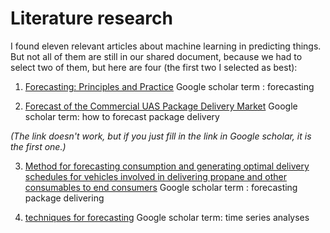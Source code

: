# Literature research

I found eleven relevant articles about machine learning in predicting things. But not all of them are still in our shared document, because we had to select two of them, but here are four (the first two I selected as best):
1. [Forecasting: Principles and Practice](https://otexts.com/fpp3/)
Google scholar term : forecasting

2. [Forecast of the Commercial UAS Package Delivery Market](chrome-extension://oemmndcbldboiebfnladdacbdfmadadm/https://d1wqtxts1xzle7.cloudfront.net/53164853/Forecast_of_the_Commercial_UAS_Package_Delivery_Market-_2017.pdf?1495045023=&response-content-disposition=inline%3B+filename%3DForecast_of_the_Commercial_UAS_Package_D.pdf&Expires=1610376692&Signature=Gd61EBPeyX7-fOIUGHFO02PoZCfh3J~6Fge1C9tBaSen41DyIWdiHvovDZecnK6dc6TW0ur6T5IdzwgXk1pc4IAUxXgcykh6jjWr8S-WLTV2yckVyQvDrDE9KeGB~KB2QPqfkegMV2UDpvF8FDe1pEGOfg0NoaHyI28ZEnMA1WzqkkWuDHTltR7CBM0UIL2nQ2596tt2gBwTSWQLix5hJmUkinDfrC07sxzhvBH6s0uGJwsHFMWKbOZieWLdBX8WhGIziTa7KPDw7jREiO3sy23VUoD9DtVTcFrT5U85imykxv8e3DmJAANiEZkV2Gm3UcGVvlBNwhY5GGrJHEbrow__&Key-Pair-Id=APKAJLOHF5GGSLRBV4ZA)
Google scholar term: how to forecast package delivery 

*(The link doesn't work, but if you just fill in the link in Google scholar, it is the first one.)*

3. [Method for forecasting consumption and generating optimal delivery schedules for vehicles involved in delivering propane and other consumables to end consumers](https://patents.google.com/patent/US7676404B2/en) 
Google scholar term : forecasting package delivering 
 
4. [techniques for forecasting](https://books.google.nl/books?hl=nl&lr=&id=8FppWLEFHU8C&oi=fnd&pg=PA4&dq=techniques+for+time+series&ots=b4Yqk5UHtt&sig=DhC0AqOOX72d90NDCVdaTrpkwj8&redir_esc=y#v=onepage&q=techniques%20for%20time%20series&f=false)
Google scholar term: time series analyses 
